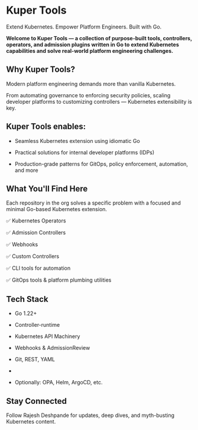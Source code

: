 # Kuper Tools
Extend Kubernetes. Empower Platform Engineers. Built with Go.

**Welcome to Kuper Tools — a collection of purpose-built tools, controllers, operators, and admission plugins written in Go to extend Kubernetes capabilities and solve real-world platform engineering challenges.**

## Why Kuper Tools?
Modern platform engineering demands more than vanilla Kubernetes.

From automating governance to enforcing security policies, scaling developer platforms to customizing controllers — Kubernetes extensibility is key.

## Kuper Tools enables:

- Seamless Kubernetes extension using idiomatic Go

- Practical solutions for internal developer platforms (IDPs)

- Production-grade patterns for GitOps, policy enforcement, automation, and more

## What You'll Find Here
Each repository in the org solves a specific problem with a focused and minimal Go-based Kubernetes extension.

✅ Kubernetes Operators

✅ Admission Controllers

✅ Webhooks

✅ Custom Controllers

✅ CLI tools for automation

✅ GitOps tools & platform plumbing utilities



## Tech Stack
- Go 1.22+

- Controller-runtime

- Kubernetes API Machinery

- Webhooks & AdmissionReview

- Git, REST, YAML
- 
- Optionally: OPA, Helm, ArgoCD, etc.

## Stay Connected
Follow Rajesh Deshpande for updates, deep dives, and myth-busting Kubernetes content.
